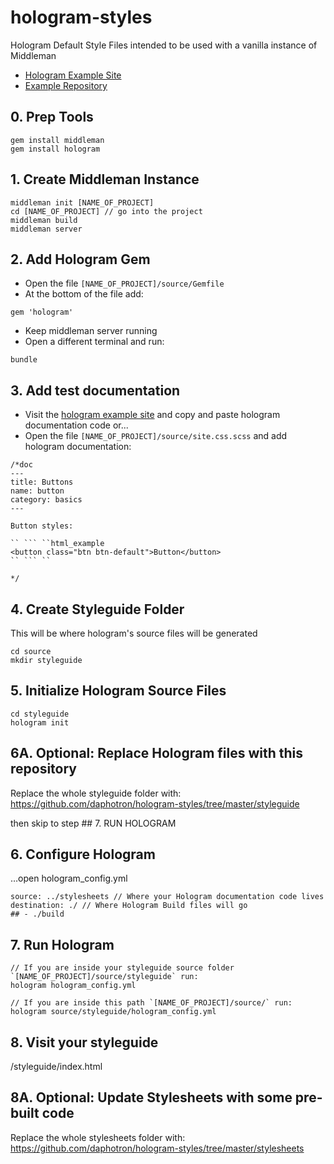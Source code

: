 # hologram-styles
Hologram Default Style Files intended to be used with a vanilla instance of Middleman

- [Hologram Example Site](https://trulia.github.io/hologram/)
- [Example Repository](https://github.com/trulia/hologram-example)

## 0. Prep Tools
```
gem install middleman
gem install hologram
```

## 1. Create Middleman Instance
```
middleman init [NAME_OF_PROJECT]
cd [NAME_OF_PROJECT] // go into the project
middleman build
middleman server
```

## 2. Add Hologram Gem
- Open the file `[NAME_OF_PROJECT]/source/Gemfile`
- At the bottom of the file add:
```
gem 'hologram'
```
- Keep middleman server running
- Open a different terminal and run:
```
bundle
```

## 3. Add test documentation
- Visit the [hologram example site](https://trulia.github.io/hologram/) and copy and paste hologram documentation code or...
- Open the file `[NAME_OF_PROJECT]/source/site.css.scss` and add hologram documentation:
```
/*doc
---
title: Buttons
name: button
category: basics
---

Button styles:

`` ``` ``html_example
<button class="btn btn-default">Button</button>
`` ``` ``

*/
```

## 4. Create Styleguide Folder
This will be where hologram's source files will be generated
```
cd source
mkdir styleguide
```

## 5. Initialize Hologram Source Files
```
cd styleguide
hologram init
```

## 6A. Optional: Replace Hologram files with this repository
Replace the whole styleguide folder with:
https://github.com/daphotron/hologram-styles/tree/master/styleguide

then skip to step ## 7. RUN HOLOGRAM

## 6. Configure Hologram
…open hologram_config.yml
```
source: ../stylesheets // Where your Hologram documentation code lives
destination: ./ // Where Hologram Build files will go
## - ./build
```

## 7. Run Hologram
```
// If you are inside your styleguide source folder `[NAME_OF_PROJECT]/source/styleguide` run:
hologram hologram_config.yml

// If you are inside this path `[NAME_OF_PROJECT]/source/` run:
hologram source/styleguide/hologram_config.yml
```

## 8. Visit your styleguide
/styleguide/index.html

## 8A. Optional: Update Stylesheets with some pre-built code
Replace the whole stylesheets folder with:
https://github.com/daphotron/hologram-styles/tree/master/stylesheets


